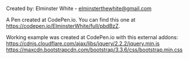 Created by: Elminster White - elminsterthewhite@gmail.com

A Pen created at CodePen.io. You can find this one at https://codepen.io/ElminsterWhite/full/pbdBzZ.

Working example was created at CodePen.io with this external addons:
https://cdnjs.cloudflare.com/ajax/libs/jquery/2.2.2/jquery.min.js
https://maxcdn.bootstrapcdn.com/bootstrap/3.3.6/css/bootstrap.min.css